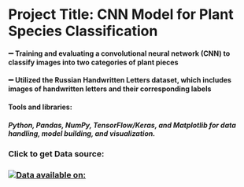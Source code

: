 # Project Title: CNN Model for Plant Species Classification

#### ➖ Training and evaluating a convolutional neural network (CNN) to classify images into two categories of plant pieces
#### ➖ Utilized the Russian Handwritten Letters dataset, which includes images of handwritten letters and their corresponding labels
#### Tools and libraries:
##### Python, Pandas, NumPy, TensorFlow/Keras, and Matplotlib for data handling, model building, and visualization.


### Click to get Data source:
### [![Data available on:](https://img.shields.io/badge/Data%20available%20on-blue?style=for-the-badge)](https://drive.google.com/drive/folders/1b9L1sAWH3sHWPzx736e96Nh0Xn12ktOO?usp=sharing)
